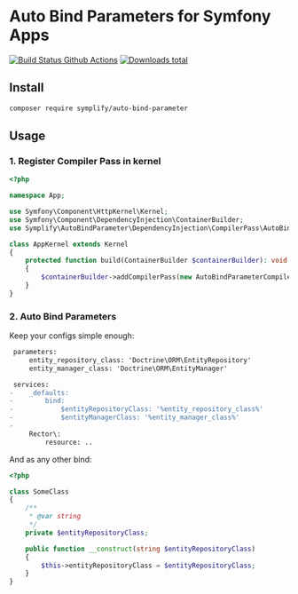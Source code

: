 # Auto Bind Parameters for Symfony Apps

[![Build Status Github Actions](https://img.shields.io/github/workflow/status/Symplify/AutoBindParameter/Code_Checks?style=flat-square)](https://github.com/Symplify/AutoBindParameter/actions)
[![Downloads total](https://img.shields.io/packagist/dt/symplify/auto-bind-parameter.svg?style=flat-square)](https://packagist.org/packages/symplify/auto-bind-parameter/stats)

## Install

```bash
composer require symplify/auto-bind-parameter
```

## Usage

### 1. Register Compiler Pass in kernel

```php
<?php

namespace App;

use Symfony\Component\HttpKernel\Kernel;
use Symfony\Component\DependencyInjection\ContainerBuilder;
use Symplify\AutoBindParameter\DependencyInjection\CompilerPass\AutoBindParameterCompilerPass;

class AppKernel extends Kernel
{
    protected function build(ContainerBuilder $containerBuilder): void
    {
        $containerBuilder->addCompilerPass(new AutoBindParameterCompilerPass());
    }
}
```

### 2. Auto Bind Parameters

Keep your configs simple enough:

```diff
 parameters:
     entity_repository_class: 'Doctrine\ORM\EntityRepository'
     entity_manager_class: 'Doctrine\ORM\EntityManager'

 services:
-    _defaults:
-        bind:
-            $entityRepositoryClass: '%entity_repository_class%'
-            $entityManagerClass: '%entity_manager_class%'
-
     Rector\:
         resource: ..
```

And as any other bind:

```php
<?php

class SomeClass
{
    /**
     * @var string
     */
    private $entityRepositoryClass;

    public function __construct(string $entityRepositoryClass)
    {
        $this->entityRepositoryClass = $entityRepositoryClass;
    }
}
```
